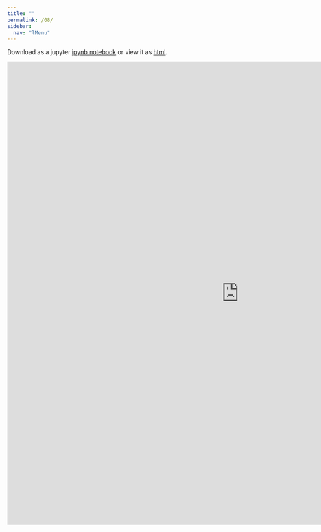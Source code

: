 ```yaml
---
title: ""
permalink: /08/
sidebar:
  nav: "lMenu"
---
```


Download as a jupyter [ipynb notebook](https://datascience-intro.github.io/1MS041-2020/lectures/08.ipynb) or view it as [html](https://datascience-intro.github.io/1MS041-2020/lectures/08.html).

<iframe src="https://datascience-intro.github.io/1MS041-2020/lectures/08.html" width="1080" height="1080" frameborder="0"></iframe>
